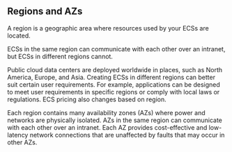 ## Regions and AZs

A region is a geographic area where resources used by your ECSs are located.

ECSs in the same region can communicate with each other over an intranet, but
ECSs in different regions cannot.

Public cloud data centers are deployed worldwide in places, such as North
America, Europe, and Asia. Creating ECSs in different regions can better suit
certain user requirements. For example, applications can be designed to meet
user requirements in specific regions or comply with local laws or regulations.
ECS pricing also changes based on region.

Each region contains many availability zones (AZs) where power and networks are
physically isolated. AZs in the same region can communicate with each other over
an intranet. Each AZ provides cost-effective and low-latency network connections
that are unaffected by faults that may occur in other AZs.
